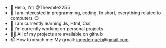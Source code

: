- 👋 Hello, I'm @Thewhite2255
- 👀 I am interested in programming, coding. In short, everything related to computers 😉
- 🌱 I am currently learning Js, Html, Css,
- 🔭 I’m currently working on personal projects
- 👨‍💻 All of my projects are available on github
- 📫 How to reach me:
My gmail: ingedergueb@gmail.com

<!---
Thewhite2255/Thewhite2255 is a ✨ special ✨ repository because its `README.md` (this file) appears on your GitHub profile.
You can click the Preview link to take a look at your changes.
--->
